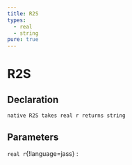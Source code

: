 ```yaml
---
title: R2S
types:
  - real
  - string
pure: true
---
```


# R2S

## Declaration

```jass
native R2S takes real r returns string
```

## Parameters
`real r`{!language=jass}
: 
